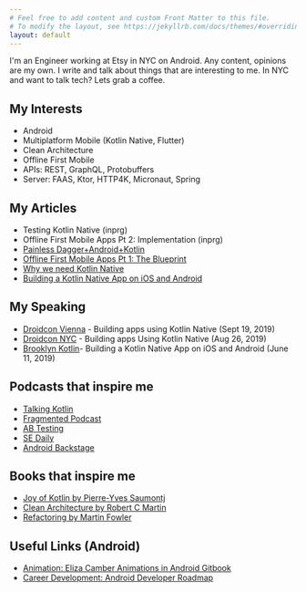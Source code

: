 ```yaml
---
# Feel free to add content and custom Front Matter to this file.
# To modify the layout, see https://jekyllrb.com/docs/themes/#overriding-theme-defaults
layout: default
---
```


I'm an Engineer working at Etsy in NYC on Android. Any content, opinions are my own. I write and talk about things that are interesting to me.
In NYC and want to talk tech? Lets grab a coffee.

## My Interests
- Android
- Multiplatform Mobile (Kotlin Native, Flutter)
- Clean Architecture
- Offline First Mobile
- APIs: REST, GraphQL, Protobuffers
- Server: FAAS, Ktor, HTTP4K,  Micronaut, Spring

## My Articles
- Testing Kotlin Native (inprg)
- Offline First Mobile Apps Pt 2: Implementation (inprg)
- [Painless Dagger+Android+Kotlin](https://medium.com/@jeremyrempel/painless-dagger-android-kotlin-2c3767a24508)
- [Offline First Mobile Apps Pt 1: The Blueprint](https://medium.com/android-things/offline-first-applications-pt-1-the-blueprint-9f518aa374dd)
- [Why we need Kotlin Native](https://medium.com/android-things/why-we-need-kotlin-native-adacc03e988c)
- [Building a Kotlin Native App on iOS and Android](https://medium.com/android-things/building-a-kotlin-native-on-ios-android-6a6db9df5bef)

## My Speaking
- [Droidcon Vienna](https://speakerdeck.com/jeremyrempel/building-apps-using-kotlin-native-droidcon-vienna-2019) - Building apps using Kotlin Native (Sept 19, 2019)
- [Droidcon NYC](https://speakerdeck.com/jeremyrempel/2019-droidcon-nyc) - Building apps Using Kotlin Native (Aug 26, 2019)
- [Brooklyn Kotlin](https://www.meetup.com/Brooklyn-Kotlin/events/261514280/)- Building a Kotlin Native App on iOS and Android (June 11, 2019)

## Podcasts that inspire me
- [Talking Kotlin](http://talkingkotlin.com/)
- [Fragmented Podcast](https://fragmentedpodcast.com/)
- [AB Testing](https://www.angryweasel.com/ABTesting/)
- [SE Daily](https://softwareengineeringdaily.com/)
- [Android Backstage](http://androidbackstage.blogspot.com/)

## Books that inspire me
- [Joy of Kotlin by Pierre-Yves Saumontj](https://www.manning.com/books/the-joy-of-kotlin)
- [Clean Architecture by Robert C Martin](https://www.amazon.com/Clean-Architecture-Craftsmans-Software-Structure/dp/0134494164)
- [Refactoring by Martin Fowler](https://martinfowler.com/books/refactoring.html)

## Useful Links (Android)

- [Animation: Eliza Camber Animations in Android Gitbook](https://elizacamber.gitbook.io/animations-2018/)
- [Career Development: Android Developer Roadmap](https://github.com/mobile-roadmap/android-developer-roadmap/blob/master/README.md)

